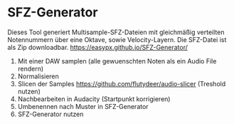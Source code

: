 # SFZ-Generator
Dieses Tool generiert Multisample-SFZ-Dateien mit gleichmäßig verteilten Notennummern über eine Oktave, sowie Velocity-Layern. Die SFZ-Datei ist als Zip downloadbar.
https://easypx.github.io/SFZ-Generator/

1. Mit einer DAW samplen (alle gewuenschten Noten als ein Audio File rendern)
2. Normalisieren
3. Slicen der Samples https://github.com/flutydeer/audio-slicer (Treshold nutzen)
4. Nachbearbeiten in Audacity (Startpunkt korrigieren)
5. Umbenennen nach Muster in SFZ-Generator
6. SFZ-Generator nutzen
